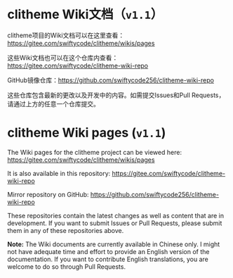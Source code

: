 # clitheme Wiki文档（`v1.1`）

clitheme项目的Wiki文档可以在这里查看：https://gitee.com/swiftycode/clitheme/wikis/pages

这些Wiki文档也可以在这个仓库内查看：https://gitee.com/swiftycode/clitheme-wiki-repo

GitHub镜像仓库：https://github.com/swiftycode256/clitheme-wiki-repo

这些仓库包含最新的更改以及开发中的内容。如需提交Issues和Pull Requests，请通过上方的任意一个仓库提交。

# clitheme Wiki pages (`v1.1`)

The Wiki pages for the clitheme project can be viewed here: https://gitee.com/swiftycode/clitheme/wikis/pages 

It is also available in this repository: https://gitee.com/swiftycode/clitheme-wiki-repo

Mirror repository on GitHub: https://github.com/swiftycode256/clitheme-wiki-repo

These repositories contain the latest changes as well as content that are in development. If you want to submit Issues or Pull Requests, please submit them in any of these repositories above.

**Note:** The Wiki documents are currently available in Chinese only. I might not have adequate time and effort to provide an English version of the documentation. If you want to contribute English translations, you are welcome to do so through Pull Requests.